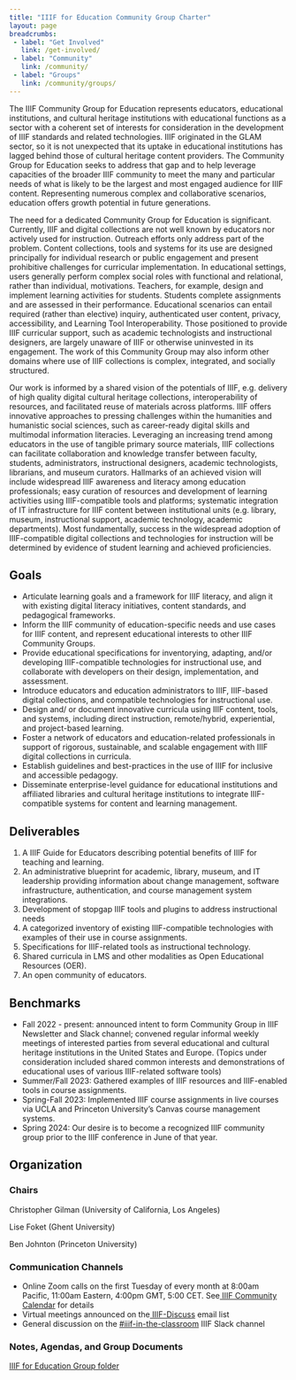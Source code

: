 ```yaml
---
title: "IIIF for Education Community Group Charter"
layout: page
breadcrumbs:
 - label: "Get Involved"
   link: /get-involved/
 - label: "Community"
   link: /community/
 - label: "Groups"
   link: /community/groups/
---
```


The IIIF Community Group for Education represents educators, educational institutions, and cultural heritage institutions with educational functions as a sector with a coherent set of interests for consideration in the development of IIIF standards and related technologies. IIIF originated in the GLAM sector, so it is not unexpected that its uptake in educational institutions has lagged behind those of cultural heritage content providers. The Community Group for Education seeks to address that gap and to help leverage capacities of the broader IIIF community to meet the many and particular needs of what is likely to be the largest and most engaged audience for IIIF content. Representing numerous complex and collaborative scenarios, education offers growth potential in future generations. 

The need for a dedicated Community Group for Education is significant. Currently, IIIF and digital collections are not well known by educators nor actively used for instruction. Outreach efforts only address part of the problem. Content collections, tools and systems for its use are designed principally for individual research or public engagement and present prohibitive challenges for curricular implementation. In educational settings, users generally perform complex social roles with functional and relational, rather than individual, motivations. Teachers, for example, design and implement learning activities for students. Students complete assignments and are assessed in their performance. Educational scenarios can entail required (rather than elective) inquiry, authenticated user content, privacy, accessibility, and Learning Tool Interoperability. Those positioned to provide IIIF curricular support, such as academic technologists and instructional designers, are largely unaware of IIIF or otherwise uninvested in its engagement. The work of this Community Group may also inform other domains where use of IIIF collections is complex, integrated, and socially structured.

Our work is informed by a shared vision of the potentials of IIIF, e.g. delivery of high quality digital cultural heritage collections, interoperability of resources, and facilitated reuse of materials across platforms. IIIF offers innovative approaches to pressing challenges within the humanities and humanistic social sciences, such as career-ready digital skills and multimodal information literacies. Leveraging an increasing trend among educators in the use of tangible primary source materials, IIIF collections can facilitate collaboration and knowledge transfer between faculty, students, administrators, instructional designers, academic technologists, librarians, and museum curators. Hallmarks of an achieved vision will include widespread IIIF awareness and literacy among education professionals; easy curation of resources and development of learning activities using IIIF-compatible tools and platforms; systematic integration of IT infrastructure for IIIF content between institutional units (e.g. library, museum, instructional support, academic technology, academic departments). Most fundamentally, success in the widespread adoption of IIIF-compatible digital collections and technologies for instruction will be determined by evidence of student learning and achieved proficiencies.


## Goals

* Articulate learning goals and a framework for IIIF literacy, and align it with existing digital literacy initiatives, content standards, and pedagogical frameworks.
* Inform the IIIF community of education-specific needs and use cases for IIIF content, and represent educational interests to other IIIF Community Groups.
* Provide educational specifications for inventorying, adapting, and/or developing IIIF-compatible technologies for instructional use, and collaborate with developers on their design, implementation, and assessment.
* Introduce educators and education administrators to IIIF, IIIF-based digital collections, and compatible technologies for instructional use.
* Design and/ or document innovative curricula using IIIF content, tools, and systems, including direct instruction, remote/hybrid, experiential, and project-based learning.
* Foster a network of educators and education-related professionals in support of rigorous, sustainable, and scalable engagement with IIIF digital collections in curricula.
* Establish guidelines and best-practices in the use of IIIF for inclusive and accessible pedagogy.
* Disseminate enterprise-level guidance for educational institutions and affiliated libraries and cultural heritage institutions to integrate IIIF-compatible systems for content and learning management.


## Deliverables

1. A IIIF Guide for Educators describing potential benefits of IIIF for teaching and learning.
2. An administrative blueprint for academic, library, museum, and IT leadership providing information about change management, software infrastructure, authentication, and course management system integrations. 
3. Development of stopgap IIIF tools and plugins to address instructional needs
4. A categorized inventory of existing IIIF-compatible technologies with examples of their use in course assignments.
5. Specifications for IIIF-related tools as instructional technology.
6. Shared curricula in LMS and other modalities as Open Educational Resources (OER).
7. An open community of educators.


## Benchmarks

* Fall 2022 - present: announced intent to form Community Group in IIIF Newsletter and Slack channel; convened regular informal weekly meetings of interested parties from several educational and cultural heritage institutions in the United States and Europe. (Topics under consideration included shared common interests and demonstrations of educational uses of various IIIF-related software tools)
* Summer/Fall 2023: Gathered examples of IIIF resources and IIIF-enabled tools in course assignments. 
* Spring-Fall 2023: Implemented IIIF course assignments in live courses via UCLA and Princeton University’s Canvas course management systems. 
* Spring 2024: Our desire is to become a recognized IIIF community group prior to the IIIF conference in June of that year.



## Organization


### Chairs

Christopher Gilman (University of California, Los Angeles)

Lise Foket (Ghent University)

Ben Johnton (Princeton University)


### Communication Channels

* Online Zoom calls on the first Tuesday of every month at 8:00am Pacific, 11:00am Eastern, 4:00pm GMT, 5:00 CET. See[ IIIF Community Calendar](https://iiif.io/community/groups/) for details
* Virtual meetings announced on the[ IIIF-Discuss](https://groups.google.com/forum/#!forum/iiif-discuss) email list
* General discussion on the [#iiif-in-the-classroom](http://bit.ly/iiif-slack) IIIF Slack channel


### Notes, Agendas, and Group Documents

[IIIF for Education Group folder](https://drive.google.com/drive/folders/1Pw019eMGLEEadM-8o9ChvneEETOSSS_e)

